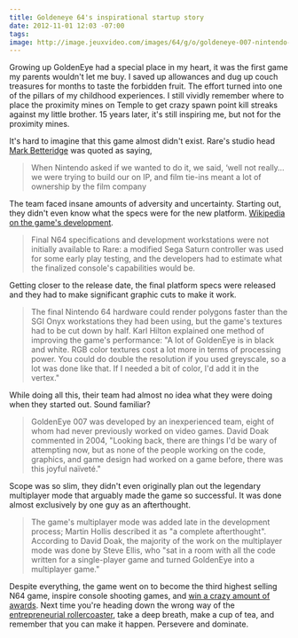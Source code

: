 ```yaml
---
title: Goldeneye 64's inspirational startup story
date: 2012-11-01 12:03 -07:00
tags:
image: http://image.jeuxvideo.com/images/64/g/o/goldeneye-007-nintendo-64-n64-016.jpg
---
```


Growing up GoldenEye had a special place in my heart, it was the first game my parents wouldn't let me buy. I saved up allowances and dug up couch treasures for months to taste the forbidden fruit. The effort turned into one of the pillars of my childhood experiences. I still vividly remember where to place the proximity mines on Temple to get crazy spawn point kill streaks against my little brother. 15 years later, it's still inspiring me, but not for the proximity mines.

It's hard to imagine that this game almost didn't exist. Rare's studio head [Mark Betteridge](http://gamerant.com/rare-goldeneye-64-disaster-zak-39369/) was quoted as saying,

> When Nintendo asked if we wanted to do it, we said, ‘well not really…we were trying to build our on IP, and film tie-ins meant a lot of ownership by the film company

The team faced insane amounts of adversity and uncertainty. Starting out, they didn't even know what the specs were for the new platform.  [Wikipedia on the game's development](http://alexbaldw.in/Kb0a).

> Final N64 specifications and development workstations were not initially available to Rare: a modified Sega Saturn controller was used for some early play testing, and the developers had to estimate what the finalized console's capabilities would be.

Getting closer to the release date, the final platform specs were released and they had to make significant graphic cuts to make it work.

> The final Nintendo 64 hardware could render polygons faster than the SGI Onyx workstations they had been using, but the game's textures had to be cut down by half. Karl Hilton explained one method of improving the game's performance: "A lot of GoldenEye is in black and white. RGB color textures cost a lot more in terms of processing power. You could do double the resolution if you used greyscale, so a lot was done like that. If I needed a bit of color, I'd add it in the vertex."

While doing all this, their team had almost no idea what they were doing when they started out. Sound familiar?

> GoldenEye 007 was developed by an inexperienced team, eight of whom had never previously worked on video games. David Doak commented in 2004, "Looking back, there are things I'd be wary of attempting now, but as none of the people working on the code, graphics, and game design had worked on a game before, there was this joyful naïveté."

Scope was so slim, they didn't even originally plan out the legendary multiplayer mode that arguably made the game so successful. It was done almost exclusively by one guy as an afterthought.

> The game's multiplayer mode was added late in the development process; Martin Hollis described it as "a complete afterthought". According to David Doak, the majority of the work on the multiplayer mode was done by Steve Ellis, who "sat in a room with all the code written for a single-player game and turned GoldenEye into a multiplayer game."

Despite everything, the game went on to become the third highest selling N64 game, inspire console shooting games, and [win a crazy amount of awards](http://alexbaldw.in/KbGG). Next time you're heading down the wrong way of the [entrepreneurial rollercoaster](http://www.fourhourworkweek.com/blog/2008/10/03/harnessing-entrepreneurial-manic-depression-making-the-rollercoaster-work-for-you/), take a deep breath, make a cup of tea, and remember that you can make it happen. Persevere and dominate.
